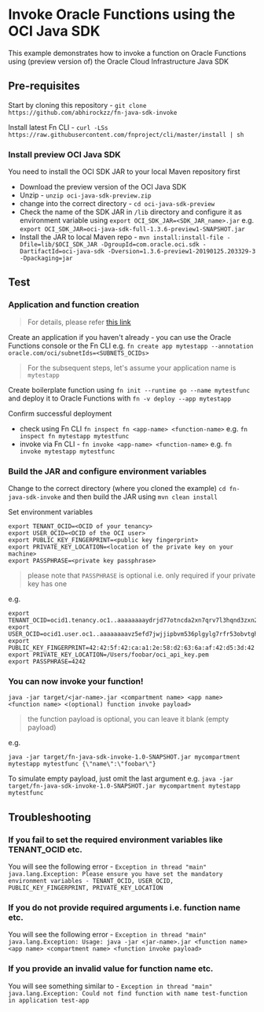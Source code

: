 # Invoke Oracle Functions using the OCI Java SDK

This example demonstrates how to invoke a function on Oracle Functions using (preview version of) the Oracle Cloud Infrastructure Java SDK

## Pre-requisites

Start by cloning this repository - `git clone https://github.com/abhirockzz/fn-java-sdk-invoke`

Install latest Fn CLI - `curl -LSs https://raw.githubusercontent.com/fnproject/cli/master/install | sh`

### Install preview OCI Java SDK

You need to install the OCI SDK JAR to your local Maven repository first

- Download the preview version of the OCI Java SDK
- Unzip - `unzip oci-java-sdk-preview.zip`
- change into the correct directory - `cd oci-java-sdk-preview`
- Check the name of the SDK JAR in `/lib` directory and configure it as environment variable using `export OCI_SDK_JAR=<SDK_JAR_name>.jar` e.g. `export OCI_SDK_JAR=oci-java-sdk-full-1.3.6-preview1-SNAPSHOT.jar`
- Install the JAR to local Maven repo - `mvn install:install-file -Dfile=lib/$OCI_SDK_JAR -DgroupId=com.oracle.oci.sdk -DartifactId=oci-java-sdk -Dversion=1.3.6-preview1-20190125.203329-3 -Dpackaging=jar`

## Test

### Application and function creation

> For details, please refer [this link](https://github.com/abhirockzz/oracle-functions-hello-worlds/blob/master/golang-hello-world.md)

Create an application if you haven't already - you can use the Oracle Functions console or the Fn CLI e.g. `fn create app mytestapp --annotation oracle.com/oci/subnetIds=<SUBNETS_OCIDs>`

> For the subsequent steps, let's assume your application name is `mytestapp`

Create boilerplate function using `fn init --runtime go --name mytestfunc` and deploy it to Oracle Functions with `fn -v deploy --app mytestapp`

Confirm successful deployment

- check using Fn CLI `fn inspect fn <app-name> <function-name>` e.g. `fn inspect fn mytestapp mytestfunc`
- invoke via Fn CLI - `fn invoke <app-name> <function-name>` e.g. `fn invoke mytestapp mytestfunc`

### Build the JAR and configure environment variables

Change to the correct directory (where you cloned the example) `cd fn-java-sdk-invoke` and then build the JAR using `mvn clean install`

Set environment variables

	export TENANT_OCID=<OCID of your tenancy>
	export USER_OCID=<OCID of the OCI user>
	export PUBLIC_KEY_FINGERPRINT=<public key fingerprint>
	export PRIVATE_KEY_LOCATION=<location of the private key on your machine>
	export PASSPHRASE=<private key passphrase>

> please note that `PASSPHRASE` is optional i.e. only required if your private key has one

e.g. 

	export TENANT_OCID=ocid1.tenancy.oc1..aaaaaaaaydrjd77otncda2xn7qrv7l3hqnd3zxn2u4siwdhniibwfv4wwhtz
	export USER_OCID=ocid1.user.oc1..aaaaaaaavz5efd7jwjjipbvm536plgylg7rfr53obvtghpi2vbg3qyrnrtfa
	export PUBLIC_KEY_FINGERPRINT=42:42:5f:42:ca:a1:2e:58:d2:63:6a:af:42:d5:3d:42
	export PRIVATE_KEY_LOCATION=/Users/foobar/oci_api_key.pem
	export PASSPHRASE=4242


### You can now invoke your function!

`java -jar target/<jar-name>.jar <compartment name> <app name> <function name> <(optional) function invoke payload>`

> the function payload is optional, you can leave it blank (empty payload)

e.g.

`java -jar target/fn-java-sdk-invoke-1.0-SNAPSHOT.jar mycompartment mytestapp mytestfunc {\"name\":\"foobar\"}`

To simulate empty payload, just omit the last argument e.g. `java -jar target/fn-java-sdk-invoke-1.0-SNAPSHOT.jar mycompartment mytestapp mytestfunc`

## Troubleshooting

### If you fail to set the required environment variables like TENANT_OCID etc.

You will see the following error - `Exception in thread "main" java.lang.Exception: Please ensure you have set the mandatory environment variables - TENANT_OCID, USER_OCID, PUBLIC_KEY_FINGERPRINT, PRIVATE_KEY_LOCATION`

### If you do not provide required arguments i.e. function name etc.

You will see the following error - `Exception in thread "main" java.lang.Exception: Usage: java -jar <jar-name>.jar <function name> <app name> <compartment name> <function invoke payload>`

### If you provide an invalid value for function name etc.

You will see something similar to - `Exception in thread "main" java.lang.Exception: Could not find function with name test-function in application test-app`
